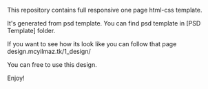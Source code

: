 This repository contains full responsive one page html-css template.

It's generated from psd template. 
You can find psd template in [PSD Template] folder.

If you want to see how its look like you can follow that page design.mcyilmaz.tk/1_design/

You can free to use this design.

Enjoy!
